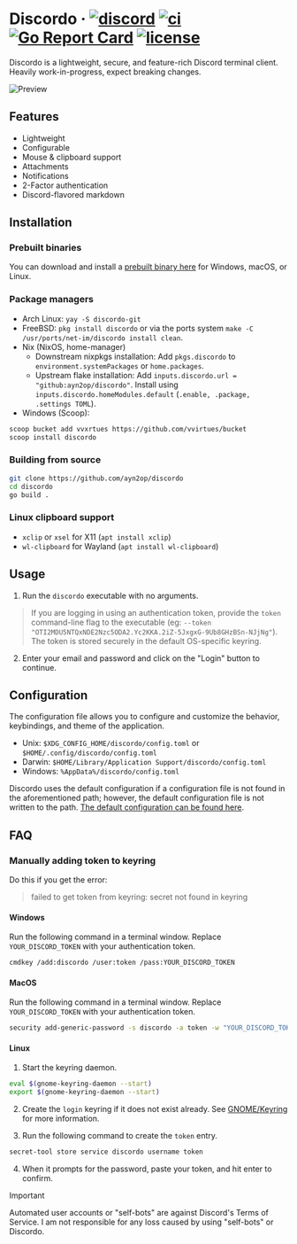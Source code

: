 # Discordo &middot; [![discord](https://img.shields.io/discord/1297292231299956788?color=5865F2&logo=discord&logoColor=white)](https://discord.com/invite/VzF9UFn2aB) [![ci](https://github.com/ayn2op/discordo/actions/workflows/ci.yml/badge.svg)](https://github.com/ayn2op/discordo/actions/workflows/ci.yml) [![Go Report Card](https://goreportcard.com/badge/github.com/ayn2op/discordo)](https://goreportcard.com/report/github.com/ayn2op/discordo) [![license](https://img.shields.io/github/license/ayn2op/discordo?logo=github)](https://github.com/ayn2op/discordo/blob/master/LICENSE)

Discordo is a lightweight, secure, and feature-rich Discord terminal client. Heavily work-in-progress, expect breaking changes.

![Preview](.github/preview.png)

## Features

- Lightweight
- Configurable
- Mouse & clipboard support
- Attachments
- Notifications
- 2-Factor authentication
- Discord-flavored markdown

## Installation

### Prebuilt binaries

You can download and install a [prebuilt binary here](https://nightly.link/ayn2op/discordo/workflows/ci/main) for Windows, macOS, or Linux.

### Package managers

- Arch Linux: `yay -S discordo-git`
- FreeBSD: `pkg install discordo` or via the ports system `make -C /usr/ports/net-im/discordo install clean`.
- Nix (NixOS, home-manager)
  - Downstream nixpkgs installation: Add `pkgs.discordo` to `environment.systemPackages` or `home.packages`.
  <!-- Temporary until downstream home-manager module --> 
  - Upstream flake installation: Add `inputs.discordo.url = "github:ayn2op/discordo"`. Install using `inputs.discordo.homeModules.default` (`.enable, .package, .settings TOML`).
- Windows (Scoop):

```sh
scoop bucket add vvxrtues https://github.com/vvirtues/bucket
scoop install discordo
```

### Building from source

```bash
git clone https://github.com/ayn2op/discordo
cd discordo
go build .
```

### Linux clipboard support

- `xclip` or `xsel` for X11 (`apt install xclip`)
- `wl-clipboard` for Wayland (`apt install wl-clipboard`)

## Usage

1. Run the `discordo` executable with no arguments.

> If you are logging in using an authentication token, provide the `token` command-line flag to the executable (eg: `--token "OTI2MDU5NTQxNDE2Nzc5ODA2.Yc2KKA.2iZ-5JxgxG-9Ub8GHzBSn-NJjNg"`). The token is stored securely in the default OS-specific keyring.

2. Enter your email and password and click on the "Login" button to continue.

## Configuration

The configuration file allows you to configure and customize the behavior, keybindings, and theme of the application.

- Unix: `$XDG_CONFIG_HOME/discordo/config.toml` or `$HOME/.config/discordo/config.toml`
- Darwin: `$HOME/Library/Application Support/discordo/config.toml`
- Windows: `%AppData%/discordo/config.toml`

Discordo uses the default configuration if a configuration file is not found in the aforementioned path; however, the default configuration file is not written to the path. [The default configuration can be found here](./internal/config/config.toml).

## FAQ

### Manually adding token to keyring

Do this if you get the error:

> failed to get token from keyring: secret not found in keyring

#### Windows

Run the following command in a terminal window. Replace `YOUR_DISCORD_TOKEN` with your authentication token.

```sh
cmdkey /add:discordo /user:token /pass:YOUR_DISCORD_TOKEN
```

#### MacOS

Run the following command in a terminal window. Replace `YOUR_DISCORD_TOKEN` with your authentication token.

```sh
security add-generic-password -s discordo -a token -w "YOUR_DISCORD_TOKEN"
```

#### Linux

1. Start the keyring daemon.

```sh
eval $(gnome-keyring-daemon --start)
export $(gnome-keyring-daemon --start)
```

2. Create the `login` keyring if it does not exist already. See [GNOME/Keyring](https://wiki.archlinux.org/title/GNOME/Keyring) for more information.

3. Run the following command to create the `token` entry.

```sh
secret-tool store service discordo username token
```

4. When it prompts for the password, paste your token, and hit enter to confirm.

> [!IMPORTANT]
> Automated user accounts or "self-bots" are against Discord's Terms of Service. I am not responsible for any loss caused by using "self-bots" or Discordo.
